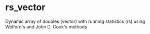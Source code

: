 # rs_vector
Dynamic array of doubles (vector) with running statistics (rs) using Welford's and John D. Cook's methods
